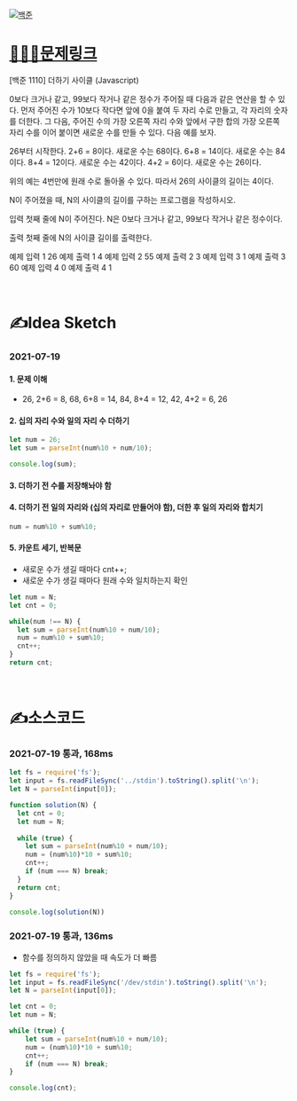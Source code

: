 [![백준](../백준표지.jpg)](https://www.acmicpc.net/problem/1110)
# [👩🏻‍💻문제링크](https://www.acmicpc.net/problem/1110)

[백준 1110] 더하기 사이클 (Javascript)

0보다 크거나 같고, 99보다 작거나 같은 정수가 주어질 때 다음과 같은 연산을 할 수 있다. 먼저 주어진 수가 10보다 작다면 앞에 0을 붙여 두 자리 수로 만들고, 각 자리의 숫자를 더한다. 그 다음, 주어진 수의 가장 오른쪽 자리 수와 앞에서 구한 합의 가장 오른쪽 자리 수를 이어 붙이면 새로운 수를 만들 수 있다. 다음 예를 보자.

26부터 시작한다. 2+6 = 8이다. 새로운 수는 68이다. 6+8 = 14이다. 새로운 수는 84이다. 8+4 = 12이다. 새로운 수는 42이다. 4+2 = 6이다. 새로운 수는 26이다.

위의 예는 4번만에 원래 수로 돌아올 수 있다. 따라서 26의 사이클의 길이는 4이다.

N이 주어졌을 때, N의 사이클의 길이를 구하는 프로그램을 작성하시오.

입력
첫째 줄에 N이 주어진다. N은 0보다 크거나 같고, 99보다 작거나 같은 정수이다.

출력
첫째 줄에 N의 사이클 길이를 출력한다.

예제 입력 1 
26
예제 출력 1 
4
예제 입력 2 
55
예제 출력 2 
3
예제 입력 3 
1
예제 출력 3 
60
예제 입력 4 
0
예제 출력 4 
1

<br>

# ✍️Idea Sketch

### **2021-07-19**

#### 1. 문제 이해
- 26, 2+6 = 8, 68, 6+8 = 14, 84, 8+4 = 12, 42, 4+2 = 6, 26

#### 2. 십의 자리 수와 일의 자리 수 더하기
```javascript
let num = 26;
let sum = parseInt(num%10 + num/10);

console.log(sum);
```

#### 3. 더하기 전 수를 저장해놔야 함
#### 4. 더하기 전 일의 자리와 (십의 자리로 만들어야 함), 더한 후 일의 자리와 합치기
```javascript
num = num%10 + sum%10;
```

#### 5. 카운트 세기, 반복문
- 새로운 수가 생길 때마다 cnt++;
- 새로운 수가 생길 때마다 원래 수와 일치하는지 확인

```javascript
let num = N;
let cnt = 0;

while(num !== N) {
  let sum = parseInt(num%10 + num/10);
  num = num%10 + sum%10;
  cnt++;
}
return cnt;
```

<br>

# ✍️소스코드

### **2021-07-19 통과, 168ms**

```javascript
let fs = require('fs');
let input = fs.readFileSync('../stdin').toString().split('\n');
let N = parseInt(input[0]);

function solution(N) {
  let cnt = 0;
  let num = N;
  
  while (true) {
    let sum = parseInt(num%10 + num/10);
    num = (num%10)*10 + sum%10;
    cnt++;
    if (num === N) break;
  }
  return cnt;
}

console.log(solution(N))
```

### **2021-07-19 통과, 136ms**

- 함수를 정의하지 않았을 때 속도가 더 빠름

```javascript
let fs = require('fs');
let input = fs.readFileSync('/dev/stdin').toString().split('\n');
let N = parseInt(input[0]);

let cnt = 0;
let num = N;

while (true) {
    let sum = parseInt(num%10 + num/10);
    num = (num%10)*10 + sum%10;
    cnt++;
    if (num === N) break;
}

console.log(cnt);
```
